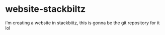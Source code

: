 # website-stackbiltz

i'm creating a website in stackbiitz, this is gonna be the git repository for it lol
